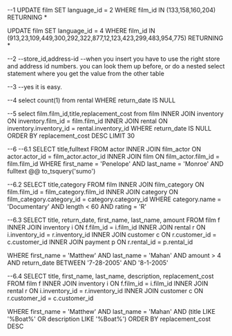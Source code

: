 --1
UPDATE film
SET language_id = 2
WHERE film_id IN (133,158,160,204)
RETURNING *

UPDATE film
SET language_id = 4
WHERE film_id IN (913,23,109,449,300,292,322,877,12,123,423,299,483,954,775)
RETURNING *

--2
--store_id,address-id
--when you insert you have to use the right store and address id numbers. you can look them up before, or do a nested select statement where you get the value from the other table

--3
--yes it is easy.

--4
select count(1) from rental
WHERE return_date IS NULL

--5
select film.film_id,title,replacement_cost from film
INNER JOIN inventory
ON inventory.film_id = film.film_id
INNER JOIN rental
ON inventory.inventory_id = rental.inventory_id
WHERE return_date IS NULL
ORDER BY replacement_cost DESC
LIMIT 30

--6
--6.1
SELECT title,fulltext FROM actor
INNER JOIN film_actor
ON actor.actor_id = film_actor.actor_id
INNER JOIN film
ON film_actor.film_id = film.film_id
WHERE first_name = 'Penelope' AND last_name = 'Monroe'
AND fulltext @@ to_tsquery('sumo')
	

--6.2
SELECT title,category FROM film
INNER JOIN film_category
ON film.film_id = film_category.film_id
INNER JOIN category
ON film_category.category_id = category.category_id
WHERE category.name = 'Documentary'
AND length < 60
AND rating = 'R'


--6.3
SELECT title, return_date, first_name, last_name, amount
FROM film f
INNER JOIN inventory i
ON f.film_id = i.film_id
INNER JOIN rental r
ON i.inventory_id = r.inventory_id
INNER JOIN customer c
ON r.customer_id = c.customer_id
INNER JOIN payment p
ON r.rental_id = p.rental_id

WHERE first_name = 'Matthew'
AND last_name = 'Mahan'
AND amount > 4
AND return_date BETWEEN '7-28-2005' AND '8-1-2005'


--6.4
SELECT title, first_name, last_name, description, replacement_cost
FROM film f
INNER JOIN inventory i
ON f.film_id = i.film_id
INNER JOIN rental r
ON i.inventory_id = r.inventory_id
INNER JOIN customer c
ON r.customer_id = c.customer_id


WHERE first_name = 'Matthew'
AND last_name = 'Mahan'
AND (title LIKE '%Boat%'
OR description LIKE '%Boat%')
ORDER BY replacement_cost DESC







